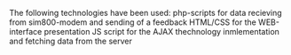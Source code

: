 The following technologies have been used:
php-scripts for data recieving from sim800-modem and sending of a feedback
HTML/CSS for the WEB-interface presentation
JS script for the AJAX thechnology inmlementation and fetching data from the server
